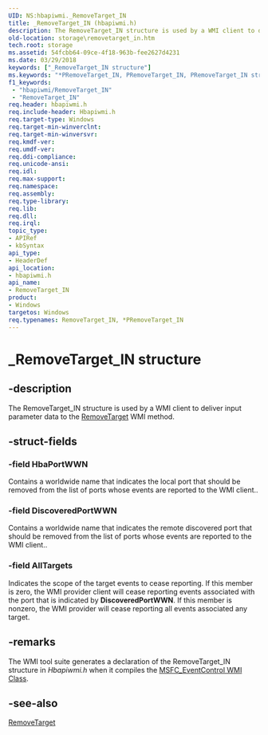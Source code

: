 ```yaml
---
UID: NS:hbapiwmi._RemoveTarget_IN
title: _RemoveTarget_IN (hbapiwmi.h)
description: The RemoveTarget_IN structure is used by a WMI client to deliver input parameter data to the RemoveTarget WMI method.
old-location: storage\removetarget_in.htm
tech.root: storage
ms.assetid: 54fcbb64-09ce-4f18-963b-fee2627d4231
ms.date: 03/29/2018
keywords: ["_RemoveTarget_IN structure"]
ms.keywords: "*PRemoveTarget_IN, PRemoveTarget_IN, PRemoveTarget_IN structure pointer [Storage Devices], RemoveTarget_IN, RemoveTarget_IN structure [Storage Devices], _RemoveTarget_IN, hbapiwmi/PRemoveTarget_IN, hbapiwmi/RemoveTarget_IN, storage.removetarget_in, structs-Fibre_e284d48f-3a57-449f-8227-2e8637118dcd.xml"
f1_keywords:
 - "hbapiwmi/RemoveTarget_IN"
 - "RemoveTarget_IN"
req.header: hbapiwmi.h
req.include-header: Hbapiwmi.h
req.target-type: Windows
req.target-min-winverclnt: 
req.target-min-winversvr: 
req.kmdf-ver: 
req.umdf-ver: 
req.ddi-compliance: 
req.unicode-ansi: 
req.idl: 
req.max-support: 
req.namespace: 
req.assembly: 
req.type-library: 
req.lib: 
req.dll: 
req.irql: 
topic_type:
- APIRef
- kbSyntax
api_type:
- HeaderDef
api_location:
- hbapiwmi.h
api_name:
- RemoveTarget_IN
product:
- Windows
targetos: Windows
req.typenames: RemoveTarget_IN, *PRemoveTarget_IN
---
```


# _RemoveTarget_IN structure


## -description


The RemoveTarget_IN structure is used by a WMI client to deliver input parameter data to the <a href="https://docs.microsoft.com/windows-hardware/drivers/storage/removetarget">RemoveTarget</a> WMI method.


## -struct-fields




### -field HbaPortWWN

Contains a worldwide name that indicates the local port that should be removed from the list of ports whose events are reported to the WMI client.. 


### -field DiscoveredPortWWN

Contains a worldwide name that indicates the remote discovered port that should be removed from the list of ports whose events are reported to the WMI client.. 


### -field AllTargets

Indicates the scope of the target events to cease reporting. If this member is zero, the WMI provider client will cease reporting events associated with the port that is indicated by <b>DiscoveredPortWWN</b>. If this member is nonzero, the WMI provider will cease reporting all events associated any target. 


## -remarks



The WMI tool suite generates a declaration of the RemoveTarget_IN structure in <i>Hbapiwmi.h </i>when it compiles the <a href="https://docs.microsoft.com/windows-hardware/drivers/storage/msfc-eventcontrol-wmi-class">MSFC_EventControl WMI Class</a>.




## -see-also




<a href="https://docs.microsoft.com/windows-hardware/drivers/storage/removetarget">RemoveTarget</a>
 

 

